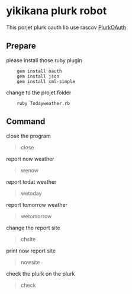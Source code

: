 yikikana plurk robot
====================

<a>This porjet plurk oauth lib  use rascov </a><a href="https://github.com/rascov/PlurkOAuth">PlurkOAuth</a>


Prepare
--------

please install those ruby plugin

		gem install oauth
		gem install json
		gem install xml-simple

change to the projet folder 

		ruby Todayweather.rb

Command
--------


close the program</br>
  > close  

report now weather</br>
  >wenow  

report todat weather</br>
  > wetoday  

report tomorrow weather</br>
  > wetomorrow  

change the report site</br>
  > chsite  

print now report site</br>
  > nowsite  

check the plurk on the plurk</br>
  > check  




